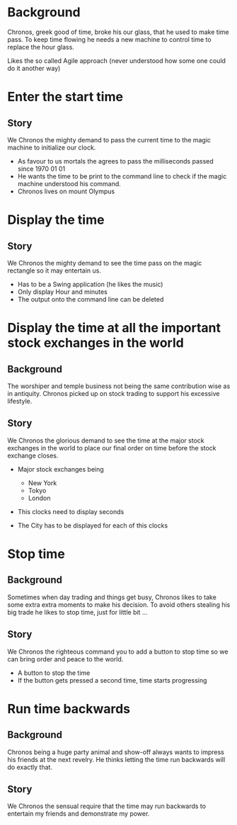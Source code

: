 # Background #
Chronos, greek good of time, broke his our glass, that he used to make time pass.
To keep time flowing he needs a new machine to control time to replace the hour glass.

Likes the so called Agile approach (never understood how some one could do it another way)

# Enter the start time #

## Story ##
We Chronos the mighty demand to pass the current time to the magic machine to initialize our clock.

* As favour to us mortals the agrees to pass the milliseconds passed since 1970 01 01
* He wants the time to be print to the command line to check if the magic machine understood his command.
* Chronos lives on mount Olympus


# Display the time #

## Story ##
We Chronos the mighty demand to see the time pass on the magic rectangle so it may entertain us.

* Has to be a Swing application (he likes the music)
* Only display Hour and minutes
* The output onto the command line can be deleted

# Display the time at all the important stock exchanges in the world #
## Background ##
The worshiper and temple business not being the same contribution wise as in antiquity. Chronos picked up on stock trading to support his excessive lifestyle.

## Story ##
We Chronos the glorious demand to see the time at the major stock exchanges in the world to place our final order on time before the stock exchange closes.

* Major stock exchanges being

    * New York
    * Tokyo
    * London
* This clocks need to display seconds
* The City has to be displayed for each of this clocks


# Stop time #
## Background ##
Sometimes when day trading and things get busy, Chronos likes to take some extra extra moments to make his decision.
To avoid others stealing his big trade he likes to stop time, just for little bit ...

## Story ##
We Chronos the righteous command you to add a button to stop time so we can bring order and peace to the world.

* A button to stop the time
* If the button gets pressed a second time, time starts progressing


# Run time backwards #
## Background ##
Chronos being a huge party animal and show-off always wants to impress his friends at the next revelry.
He thinks letting the time run backwards will do exactly that.

## Story ##
We Chronos the sensual require that the time may run backwards to entertain my friends and demonstrate my power.
